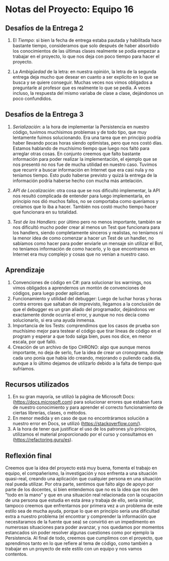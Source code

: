 # Notas del Proyecto: Equipo 16

## Desafíos de la Entrega 2
1. El _Tiempo_: si bien la fecha de entrega estaba pautada y habilitada hace bastante tiempo, consideramos que solo después de haber absorbido los conocimientos de las últimas clases realmente se podía empezar a trabajar en el proyecto, lo que nos deja con poco tiempo para hacer el proyecto.

2. La _Ambigüedad_ de la letra: en nuestra opinión, la letra de la segunda entrega deja mucho que desear en cuanto a ser explícito en lo que se busca y se quiere conseguir. Muchas veces nos vimos obligados a preguntarle al profesor que es realmente lo que se pedía. A veces incluso, la respuesta del mismo variaba de clase a clase, dejándonos un poco confundidos.

## Desafíos de la Entrega 3
1. _Serialización_: a la hora de implementar la Persistencia en nuestro código, tuvimos muchísimos problemas y de todo tipo, que muy lentamente fuimos solucionando. Era una tarea que en principio podría haber llevando pocas horas siendo optimistas, pero que nos costó días. Estamos hablando de muchísimo tiempo que luego nos faltó para arreglar otras cosas. 
En conjunto creemos que falto bastante información para poder realizar la implementación, el ejemplo que se nos presentó no nos fue de mucha utilidad en nuestro caso. Tuvimos que recurrir a buscar información en Internet que era casi nula y no teníamos tiempo. Esto pudo haberse previsto y quizá la entrega de la información podría haberse hecho con mucha más antelación.

2. _API de Localización_: otra cosa que se nos dificultó implementar, la API nos resultó complicada de entender para luego implementarla, en principio nos dió muchos fallos, no se comportaba como queríamos y creíamos que lo iba a hacer. También nos costó mucho tiempo hacer que funcionara en su totalidad.

3. _Test de los Handlers_: por último pero no menos importante, también se nos dificultó mucho poder crear al menos un Test que funcionara para los handlers, siendo completamente sinceros y realistas, no teníamos ni la menor idea de como comenzar a hacer un Test de un handler, no sabíamos como hacer para poder enviarle un mensaje sin utilizar el Bot, no teníamos información de como hacerlo, y lo que encontramos en Internet era muy complejo y cosas que no venían a nuestro caso.


## Aprendizaje
1. Convenciones de código en C#: para solucionar los warnings, nos vimos obligados a aprendernos un montón de convenciones de códigos, para luego poder aplicarlas.
2. Funcionamiento y utilidad del debugger: Luego de luchar horas y horas contra errores que saltaban de imprevisto, llegamos a la conclusión de que el debugger es un gran aliado del programador, dejándonos ver exactamente donde ocurría el error, y aunque no nos decía como solucionarlo, si era una ayuda inmensa.
3. Importancia de los Tests: comprendimos que los casos de prueba son muchísimo mejor para testear el código que tirar líneas de código en el program y esperar a que todo salga bien, pues nos dice, en menor escala, por qué falló. 
4. Creación de un archivo de tipo CHRONO: algo que aunque menos importante, no deja de serlo, fue la idea de crear un cronograma, donde cada uno ponía que había ido creando, mejorando o puliendo cada día, aunque a lo último dejamos de utilizarlo debido a la falta de tiempo que sufríamos.

## Recursos utilizados
1. En su gran mayoría, se utilizó la página de Microsoft Docs: (https://docs.microsoft.com) para solucionar errores que estaban fuera de nuestro conocimiento y para aprender el correcto funcionamiento de ciertas librerías, clases, o métodos.
2. En menor medida y en caso de que no encontráramos solución a nuestro error en Docs, se utilizó (https://stackoverflow.com/).
3. A la hora de tener que justificar el uso de los patrones y/o principios, utilizamos el material proporcionado por el curso y consultamos en (https://refactoring.guru/es).

## Reflexión final
Creemos que la idea del proyecto está muy buena, fomenta el trabajo en equipo, el compañerismo, la investigación y nos enfrenta a una situación quasi-real, creando una aplicación que cualquier persona en una situación real pueda utilizar. 
Por otra parte, sentimos que falto algo de apoyo por parte de los docentes, si bien entendemos que no es la idea que nos den "todo en la mano" y que en una situación real
relacionada con la ocupación de una persona que estudia en esta área y trabaja de ello, sería similar, tampoco creemos que enfrentarnos por primera vez a un problema de este
estilo sea de mucha ayuda, porque lo que en principio sería una dificultad extra a nuestro problema (el encontrar y comprender la información que necesitaramos de la fuente que sea) se convirtió en un impedimento en numerosas situaciones para poder avanzar, y nos quedamos por momentos estancados sin poder resolver algunas cuestiones como por ejemplo la Persistencia. Al final de todo, creemos que cumplimos con el proyecto, que aprendimos tanto en lo que refiere al tema de código, como también a trabajar en un proyecto de este estilo con un equipo y nos vamos contentos.

